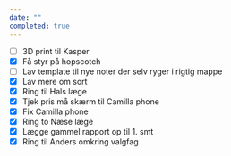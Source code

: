 ```yaml
---
date: ""
completed: true
---
```

- [ ] 3D print til Kasper
- [x] Få styr på hopscotch
- [ ] Lav template til nye noter der selv ryger i rigtig mappe
- [x] Lav mere om sort
- [x] Ring til Hals læge
- [x] Tjek pris må skærm til Camilla phone
- [x] Fix Camilla phone
- [x] Ring to Næse læge
- [x] Lægge gammel rapport op til 1. smt
- [x] Ring til Anders omkring valgfag